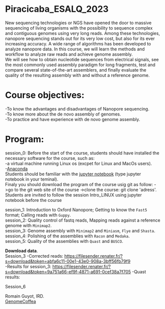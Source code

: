 # Piracicaba_ESALQ_2023

New sequencing technologies or NGS have opened the door to massive sequencing of living organisms with the possibility to sequence complex and contiguous genomes using very long reads. Among these technologies, nanopore sequencing stands out for its very low cost, but also for its ever increasing accuracy. A wide range of algorithms has been developed to analyze nanopore data. In this course, we will learn the methods and workflow to analyze raw reads and achieve genome assembly.  
We will see how to obtain nucleotide sequences from electrical signals, see the most commonly used assembly paradigm for long fragments, test and compare several state-of-the-art assemblers, and finally evaluate the quality of the resulting assembly with and without a reference genome.


# Course objectives:  
-To know the advantages and disadvantages of Nanopore sequencing.  
-To know more about the de novo assembly of genomes.  
-To practice and have experience with de novo genome assembly.  

# Program:
session_0: Before the start of the course, students should have installed the necessary software for the course, such as:  
-a virtual machine running Linux os (excpet for Linux and MacOs users).  
-[Anaconda](https://www.anaconda.com/products/distribution)   
Students should be familiar with the [jupyter notebook](https://jupyter-notebook.readthedocs.io/en/stable/examples/Notebook/Notebook%20Basics.html) (type jupyter notebook in your teminal).  
Finaly you should download the program of the course usig git as follow: ->go to the git web site of the course ->clone the course: git clone 'adress'.
Students are invited to follow the session Intro_LINUX using jupyter notebook before the course

session_1: Introduction to Oxford Nanopore; Getting to know the `Fast5` format; Calling reads with `Guppy`.  
session_2: Quality control of fastq reads, Mapping reads against a reference genome with `Minimap2`.  
session_3: Genome assembly with `Minimap2` and `Miniasm`, `Flye` and `Shasta`.  
session_4: Polishing of the assemblies with `Racon` and `Medaka`.  
session_5: Quality of the assemblies with `Quast` and `BUSCO`.  

**Download data**.  
Session_3
-Corrected reads: https://filesender.renater.fr/?s=download&token=abfa6c11-00e1-43e0-908a-3bff56fb79f9   
-Results for session_3: https://filesender.renater.fr/?s=download&token=9a751a66-ef9f-4871-a691-0cef38a7f705
-Quast results: 

Session_6


Romain Guyot, IRD.  
[GenomeCoffea](https://www.genomecoffea.org)
